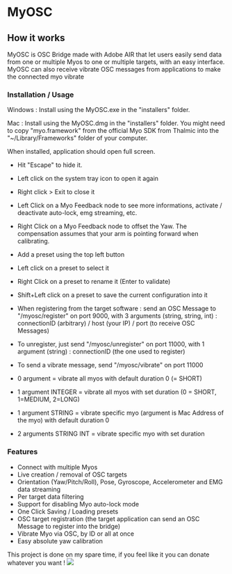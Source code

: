 MyOSC
=====

## How it works

MyOSC is OSC Bridge made with Adobe AIR that let users easily send data from one or multiple Myos to one or multiple targets, with an easy interface.
MyOSC can also receive vibrate OSC messages from applications to make the connected myo vibrate

### Installation / Usage

Windows : Install using the MyOSC.exe in the "installers" folder.

Mac : Install using the MyOSC.dmg in the "installers" folder. You might need to copy "myo.framework" from the official Myo SDK from Thalmic into the "~/Library/Frameworks" folder of your computer.


When installed, application should open full screen.
- Hit "Escape" to hide it.
- Left click on the system tray icon to open it again
- Right click > Exit to close it

- Left Click on a Myo Feedback node to see more informations, activate / deactivate auto-lock, emg streaming, etc.
- Right Click on a Myo Feedback node to offset the Yaw. The compensation assumes that your arm is pointing forward when calibrating.

- Add a preset using the top left button
- Left click on a preset to select it
- Right Click on a preset to rename it (Enter to validate)
- Shift+Left click on a preset to save the current configuration into it

- When registering from the target software : send an OSC Message to "/myosc/register" on port 9000, with 3 arguments (string, string, int) : connectionID (arbitrary) / host (your IP) / port (to receive OSC Messages)
- To unregister, just send "/myosc/unregister" on port 11000, with 1 argument (string) : connectionID (the one used to register)
- To send a vibrate message, send "/myosc/vibrate" on port 11000
 - 0 argument = vibrate all myos with default duration 0 (= SHORT)
 - 1 argument INTEGER = vibrate all myos with set duration (0 = SHORT, 1=MEDIUM, 2=LONG)
 - 1 argument STRING = vibrate specific myo (argument is Mac Address of the myo) with default duration 0
 - 2 arguments STRING INT = vibrate specific myo with set duration

### Features

- Connect with multiple Myos
- Live creation / removal of OSC targets
- Orientation (Yaw/Pitch/Roll), Pose, Gyroscope, Accelerometer and EMG data streaming
- Per target data filtering
- Support for disabling Myo auto-lock mode
- One Click Saving / Loading presets
- OSC target registration (the target application can send an OSC Message to register into the bridge)
- Vibrate Myo via OSC, by ID or all at once
- Easy absolute yaw calibration

This project is done on my spare time, if you feel like it you can donate whatever you want !
<a href="https://www.paypal.com/cgi-bin/webscr?cmd=_donations&business=bkuperberg%40hotmail%2ecom&lc=US&item_name=Ben%20Kuper&item_number=open_paypal_donate&currency_code=EUR&bn=PP%2dDonationsBF%3abtn_donate_LG%2egif%3aNonHosted"><img src="https://www.paypalobjects.com/en_US/i/btn/btn_donate_LG.gif" /></a>
